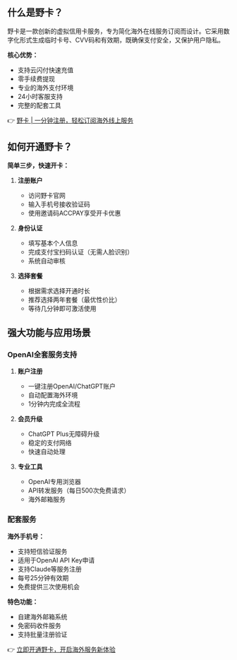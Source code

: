 ## 什么是野卡？

野卡是一款创新的虚拟信用卡服务，专为简化海外在线服务订阅而设计。它采用数字化形式生成临时卡号、CVV码和有效期，既确保支付安全，又保护用户隐私。

**核心优势：**
- 支持云闪付快速充值
- 零手续费提现
- 专业的海外支付环境
- 24小时客服支持
- 完整的配套工具

👉 [野卡 | 一分钟注册，轻松订阅海外线上服务](https://bit.ly/bewildcard)

## 如何开通野卡？

**简单三步，快速开卡：**

1. **注册账户**
   - 访问野卡官网
   - 输入手机号接收验证码
   - 使用邀请码ACCPAY享受开卡优惠

2. **身份认证**
   - 填写基本个人信息
   - 完成支付宝扫码认证（无需人脸识别）
   - 系统自动审核

3. **选择套餐**
   - 根据需求选择开通时长
   - 推荐选择两年套餐（最优性价比）
   - 等待几分钟即可激活使用

## 强大功能与应用场景

### OpenAI全套服务支持

1. **账户注册**
   - 一键注册OpenAI/ChatGPT账户
   - 自动配置海外环境
   - 1分钟内完成全流程

2. **会员升级**
   - ChatGPT Plus无障碍升级
   - 稳定的支付网络
   - 快速自动处理

3. **专业工具**
   - OpenAI专用浏览器
   - API转发服务（每日500次免费请求）
   - 海外邮箱服务

### 配套服务

**海外手机号：**
- 支持短信验证服务
- 适用于OpenAI API Key申请
- 支持Claude等服务注册
- 每号25分钟有效期
- 免费提供三次使用机会

**特色功能：**
- 自建海外邮箱系统
- 免密码收件服务
- 支持批量注册验证

👉 [立即开通野卡，开启海外服务新体验](https://bit.ly/bewildcard)